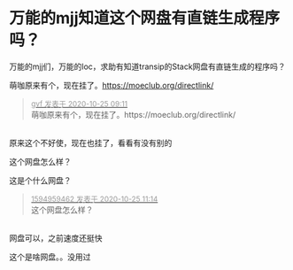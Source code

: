 # 万能的mjj知道这个网盘有直链生成程序吗？


万能的mjj们，万能的loc，求助有知道transip的Stack网盘有直链生成的程序吗？<br />


萌咖原来有个，现在挂了。https://moeclub.org/directlink/

<div class="quote"><blockquote><font size="2"><a href="https://www.hostloc.com/forum.php?mod=redirect&amp;goto=findpost&amp;pid=9348705&amp;ptid=758180" target="_blank"><font color="#999999">gvf 发表于 2020-10-25 09:11</font></a></font><br />
萌咖原来有个，现在挂了。https://moeclub.org/directlink/</blockquote></div><br />
原来这个不好使，现在也挂了，看看有没有别的

这个网盘怎么样？

这是个什么网盘？

<div class="quote"><blockquote><font size="2"><a href="https://www.hostloc.com/forum.php?mod=redirect&amp;goto=findpost&amp;pid=9349097&amp;ptid=758180" target="_blank"><font color="#999999">1594959462 发表于 2020-10-25 11:14</font></a></font><br />
这个网盘怎么样？</blockquote></div><br />
网盘可以，之前速度还挺快

这个是啥网盘。。没用过<img id="aimg_Hc79N" onclick="zoom(this, this.src, 0, 0, 0)" class="zoom" src="https://cdn.jsdelivr.net/gh/hishis/forum-master/public/images/patch.gif" onmouseover="img_onmouseoverfunc(this)" onload="thumbImg(this)" border="0" alt="" />
